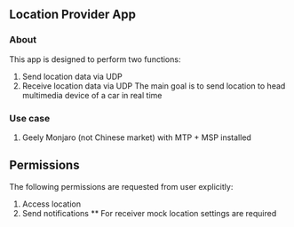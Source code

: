 ## Location Provider App

### About
This app is designed to perform two functions:
1) Send location data via UDP
2) Receive location data via UDP
The main goal is to send location to head multimedia device of a car in real time

### Use case
1) Geely Monjaro (not Chinese market) with MTP + MSP installed

## Permissions
The following permissions are requested from user explicitly:
1) Access location
2) Send notifications
** For receiver mock location settings are required

